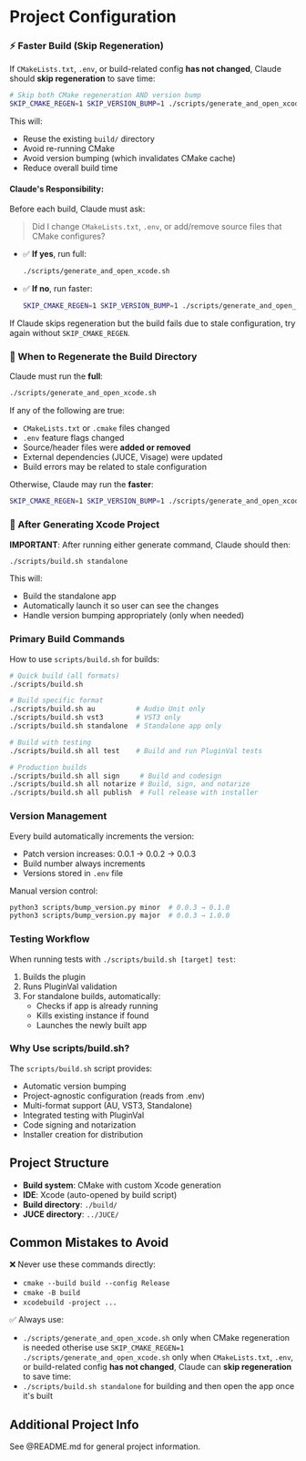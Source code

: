 # Project Configuration

<!--  Start new build plans-->

### ⚡ Faster Build (Skip Regeneration)

If `CMakeLists.txt`, `.env`, or build-related config **has not changed**, Claude should **skip regeneration** to save time:

```bash
# Skip both CMake regeneration AND version bump
SKIP_CMAKE_REGEN=1 SKIP_VERSION_BUMP=1 ./scripts/generate_and_open_xcode.sh
```

This will:

* Reuse the existing `build/` directory
* Avoid re-running CMake
* Avoid version bumping (which invalidates CMake cache)
* Reduce overall build time

#### Claude's Responsibility:

Before each build, Claude must ask:

> Did I change `CMakeLists.txt`, `.env`, or add/remove source files that CMake configures?

* ✅ **If yes**, run full:

  ```bash
  ./scripts/generate_and_open_xcode.sh
  ```
* ✅ **If no**, run faster:

  ```bash
  SKIP_CMAKE_REGEN=1 SKIP_VERSION_BUMP=1 ./scripts/generate_and_open_xcode.sh
  ```

If Claude skips regeneration but the build fails due to stale configuration, try again without `SKIP_CMAKE_REGEN`.

### 🧠 When to Regenerate the Build Directory

Claude must run the **full**:

```bash
./scripts/generate_and_open_xcode.sh
```

If any of the following are true:

* `CMakeLists.txt` or `.cmake` files changed
* `.env` feature flags changed
* Source/header files were **added or removed**
* External dependencies (JUCE, Visage) were updated
* Build errors may be related to stale configuration

Otherwise, Claude may run the **faster**:

```bash
SKIP_CMAKE_REGEN=1 SKIP_VERSION_BUMP=1 ./scripts/generate_and_open_xcode.sh
```

### 📱 After Generating Xcode Project

**IMPORTANT**: After running either generate command, Claude should then:

```bash
./scripts/build.sh standalone
```

This will:
- Build the standalone app
- Automatically launch it so user can see the changes
- Handle version bumping appropriately (only when needed)

<!--  END new build plans-->

### Primary Build Commands

How to use `scripts/build.sh` for builds:

```bash
# Quick build (all formats)
./scripts/build.sh

# Build specific format
./scripts/build.sh au          # Audio Unit only
./scripts/build.sh vst3        # VST3 only
./scripts/build.sh standalone  # Standalone app only

# Build with testing
./scripts/build.sh all test    # Build and run PluginVal tests

# Production builds
./scripts/build.sh all sign     # Build and codesign
./scripts/build.sh all notarize # Build, sign, and notarize
./scripts/build.sh all publish  # Full release with installer
```

### Version Management

Every build automatically increments the version:
- Patch version increases: 0.0.1 → 0.0.2 → 0.0.3
- Build number always increments
- Versions stored in `.env` file

Manual version control:
```bash
python3 scripts/bump_version.py minor  # 0.0.3 → 0.1.0
python3 scripts/bump_version.py major  # 0.0.3 → 1.0.0
```

### Testing Workflow

When running tests with `./scripts/build.sh [target] test`:
1. Builds the plugin
2. Runs PluginVal validation
3. For standalone builds, automatically:
   - Checks if app is already running
   - Kills existing instance if found
   - Launches the newly built app

### Why Use scripts/build.sh?

The `scripts/build.sh` script provides:
- Automatic version bumping
- Project-agnostic configuration (reads from .env)
- Multi-format support (AU, VST3, Standalone)
- Integrated testing with PluginVal
- Code signing and notarization
- Installer creation for distribution

## Project Structure

- **Build system**: CMake with custom Xcode generation
- **IDE**: Xcode (auto-opened by build script)
- **Build directory**: `./build/`
- **JUCE directory**: `../JUCE/`

## Common Mistakes to Avoid

❌ Never use these commands directly:
- `cmake --build build --config Release`
- `cmake -B build`
- `xcodebuild -project ...`

✅ Always use:
- `./scripts/generate_and_open_xcode.sh` only when CMake regeneration is needed otherise use `SKIP_CMAKE_REGEN=1 ./scripts/generate_and_open_xcode.sh` only when `CMakeLists.txt`, `.env`, or build-related config **has not changed**, Claude can **skip regeneration** to save time:
- `./scripts/build.sh standalone` for building and then open the app once it's built

## Additional Project Info
See @README.md for general project information.